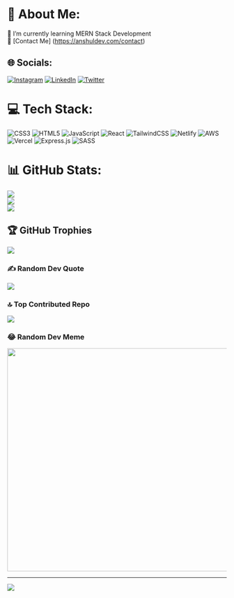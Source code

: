 # 💫 About Me:
🌱 I’m currently learning MERN Stack Development<br>💬 [Contact Me] (https://anshuldev.com/contact)


## 🌐 Socials:
[![Instagram](https://img.shields.io/badge/Instagram-%23E4405F.svg?logo=Instagram&logoColor=white)](https://instagram.com/wassupanshul) [![LinkedIn](https://img.shields.io/badge/LinkedIn-%230077B5.svg?logo=linkedin&logoColor=white)](https://linkedin.com/in/in/av-dev) [![Twitter](https://img.shields.io/badge/Twitter-%231DA1F2.svg?logo=Twitter&logoColor=white)](https://twitter.com/tbanshul) 

# 💻 Tech Stack:
![CSS3](https://img.shields.io/badge/css3-%231572B6.svg?style=flat&logo=css3&logoColor=white) ![HTML5](https://img.shields.io/badge/html5-%23E34F26.svg?style=flat&logo=html5&logoColor=white) ![JavaScript](https://img.shields.io/badge/javascript-%23323330.svg?style=flat&logo=javascript&logoColor=%23F7DF1E) ![React](https://img.shields.io/badge/react-%2320232a.svg?style=flat&logo=react&logoColor=%2361DAFB) ![TailwindCSS](https://img.shields.io/badge/tailwindcss-%2338B2AC.svg?style=flat&logo=tailwind-css&logoColor=white) ![Netlify](https://img.shields.io/badge/netlify-%23000000.svg?style=flat&logo=netlify&logoColor=#00C7B7) ![AWS](https://img.shields.io/badge/AWS-%23FF9900.svg?style=flat&logo=amazon-aws&logoColor=white) ![Vercel](https://img.shields.io/badge/vercel-%23000000.svg?style=flat&logo=vercel&logoColor=white) ![Express.js](https://img.shields.io/badge/express.js-%23404d59.svg?style=flat&logo=express&logoColor=%2361DAFB) ![SASS](https://img.shields.io/badge/SASS-hotpink.svg?style=flat&logo=SASS&logoColor=white)
# 📊 GitHub Stats:
![](https://github-readme-stats.vercel.app/api?username=AnsSec&theme=default&hide_border=false&include_all_commits=true&count_private=true)<br/>
![](https://github-readme-streak-stats.herokuapp.com/?user=AnsSec&theme=default&hide_border=false)<br/>
![](https://github-readme-stats.vercel.app/api/top-langs/?username=AnsSec&theme=default&hide_border=false&include_all_commits=true&count_private=true&layout=compact)

## 🏆 GitHub Trophies
![](https://github-profile-trophy.vercel.app/?username=AnsSec&theme=radical&no-frame=false&no-bg=false&margin-w=4)

### ✍️ Random Dev Quote
![](https://quotes-github-readme.vercel.app/api?type=horizontal&theme=radical)

### 🔝 Top Contributed Repo
![](https://github-contributor-stats.vercel.app/api?username=AnsSec&limit=5&theme=dark&combine_all_yearly_contributions=true)

### 😂 Random Dev Meme
<img src="https://rm.up.railway.app/" width="512px"/>

---
[![](https://visitcount.itsvg.in/api?id=AnsSec&icon=0&color=0)](https://visitcount.itsvg.in)

<!-- Proudly created with GPRM ( https://gprm.itsvg.in ) -->
